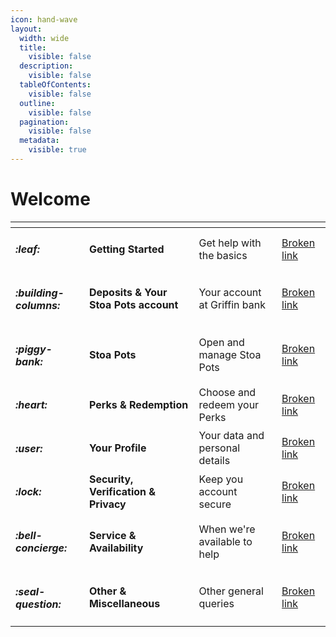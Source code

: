 ```yaml
---
icon: hand-wave
layout:
  width: wide
  title:
    visible: false
  description:
    visible: false
  tableOfContents:
    visible: false
  outline:
    visible: false
  pagination:
    visible: false
  metadata:
    visible: true
---
```


# Welcome



<table data-view="cards"><thead><tr><th></th><th></th><th></th><th data-hidden data-card-target data-type="content-ref"></th></tr></thead><tbody><tr><td><h4><i class="fa-leaf">:leaf:</i></h4></td><td><strong>Getting Started</strong></td><td>Get help with the basics</td><td><a href="broken-reference">Broken link</a></td></tr><tr><td><h4><i class="fa-building-columns">:building-columns:</i></h4></td><td><strong>Deposits &#x26; Your Stoa Pots account</strong></td><td>Your account at Griffin bank</td><td><a href="broken-reference">Broken link</a></td></tr><tr><td><h4><i class="fa-piggy-bank">:piggy-bank:</i></h4></td><td><strong>Stoa Pots</strong></td><td>Open and manage Stoa Pots</td><td><a href="broken-reference">Broken link</a></td></tr><tr><td><h4><i class="fa-heart">:heart:</i></h4></td><td><strong>Perks &#x26; Redemption</strong></td><td>Choose and redeem your Perks</td><td><a href="broken-reference">Broken link</a></td></tr><tr><td><h4><i class="fa-user">:user:</i></h4></td><td><strong>Your Profile</strong></td><td>Your data and personal details</td><td><a href="broken-reference">Broken link</a></td></tr><tr><td><h4><i class="fa-lock">:lock:</i></h4></td><td><strong>Security, Verification &#x26; Privacy</strong></td><td>Keep you account secure</td><td><a href="broken-reference">Broken link</a></td></tr><tr><td><h4><i class="fa-bell-concierge">:bell-concierge:</i></h4></td><td><strong>Service &#x26; Availability</strong></td><td>When we're available to help</td><td><a href="broken-reference">Broken link</a></td></tr><tr><td><h4><i class="fa-seal-question">:seal-question:</i></h4></td><td><strong>Other &#x26; Miscellaneous</strong></td><td>Other general queries</td><td><a href="broken-reference">Broken link</a></td></tr></tbody></table>

